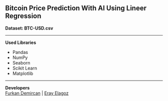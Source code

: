 ## Bitcoin Price Prediction With AI Using Lineer Regression
**Dataset: BTC-USD.csv**
<hr>

**Used Libraries**

 - Pandas
 - NumPy
 - Seaborn
 -  Scikit Learn
 - Matplotlib

<hr>

**Developers**
<br>
[Furkan Demircan](https://github.com/Furkan-Demircan) | [Eray Elagoz](https://github.com/ErenElagz)
